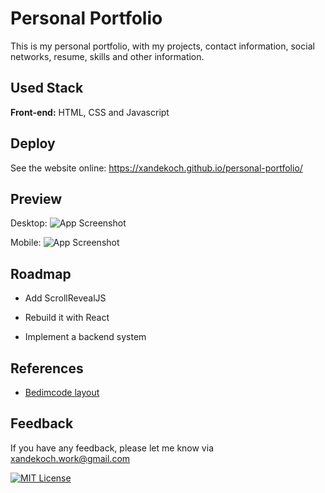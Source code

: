 
# Personal Portfolio

This is my personal portfolio, with my projects, contact information, social networks, resume, skills and other information.



## Used Stack

**Front-end:** HTML, CSS and Javascript


## Deploy

See the website online: https://xandekoch.github.io/personal-portfolio/


## Preview
Desktop:
![App Screenshot](./assets/gif/desktop.png)

Mobile:
![App Screenshot](./assets/gif/mobile.png)


## Roadmap

- Add ScrollRevealJS

- Rebuild it with React

- Implement a backend system


## References

 - [Bedimcode layout](https://www.youtube.com/watch?v=mq0xJxOTiYo&list=PLqdqtm9Qt_k7Ck1w8-Gi5rRXuEAcC2PUt&index=6&t=1115s&ab_channel=Bedimcode)


## Feedback

If you have any feedback, please let me know via xandekoch.work@gmail.com


[![MIT License](https://img.shields.io/badge/License-MIT-green.svg)](https://choosealicense.com/licenses/mit/)


